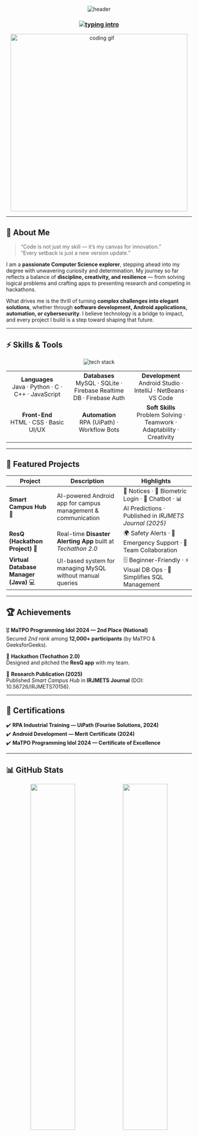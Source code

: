 <!-- Professional, Modern & Futuristic GitHub Profile README for Prathamesh Suryawanshi -->

<!-- Wave Header -->
<p align="center">
  <img src="https://capsule-render.vercel.app/api?type=waving&color=0:40c463,100:2c974b&height=160&section=header&text=Prathamesh%20Suryawanshi&fontSize=42&fontColor=ffffff&fontAlignY=35" alt="header" />
</p>

<h3 align="center">
  <a href="https://git.io/typing-svg">
    <img src="https://readme-typing-svg.demolab.com?font=Fira+Code&weight=600&size=24&pause=1200&duration=3000&color=40c463&center=true&vCenter=true&width=900&lines=Developer+%7C+Problem+Solver+%7C+Future+Tech+Leader;Passionate+about+Building+Impactful+Technology;Curiosity.+Consistency.+Creation." alt="typing intro" />
  </a>
</h3>

<!-- Coding GIF -->
<p align="center">
  <img src="https://media.giphy.com/media/qgQUggAC3Pfv687qPC/giphy.gif" width="480" alt="coding gif">
</p>

---

## 🌟 About Me  

> “Code is not just my skill — it’s my canvas for innovation.”  
> “Every setback is just a new version update.”  

I am a **passionate Computer Science explorer**, stepping ahead into my degree with unwavering curiosity and determination. My journey so far reflects a balance of **discipline, creativity, and resilience** — from solving logical problems and crafting apps to presenting research and competing in hackathons.  

What drives me is the thrill of turning **complex challenges into elegant solutions**, whether through **software development, Android applications, automation, or cybersecurity**. I believe technology is a bridge to impact, and every project I build is a step toward shaping that future.  

---

## ⚡ Skills & Tools  

<p align="center">
  <img src="https://skillicons.dev/icons?i=java,python,c,cpp,js,html,css,androidstudio,mysql,firebase,git,github,vscode,linux" alt="tech stack" />
</p>

<table align="center">
<tr>
<td align="center" width="33%"><b>Languages</b><br>Java · Python · C · C++ · JavaScript</td>
<td align="center" width="33%"><b>Databases</b><br>MySQL · SQLite · Firebase Realtime DB · Firebase Auth</td>
<td align="center" width="33%"><b>Development</b><br>Android Studio · IntelliJ · NetBeans · VS Code</td>
</tr>
<tr>
<td align="center" width="33%"><b>Front-End</b><br>HTML · CSS · Basic UI/UX</td>
<td align="center" width="33%"><b>Automation</b><br>RPA (UiPath) · Workflow Bots</td>
<td align="center" width="33%"><b>Soft Skills</b><br>Problem Solving · Teamwork · Adaptability · Creativity</td>
</tr>
</table>

---

## 🚀 Featured Projects  

| Project | Description | Highlights |
|---------|-------------|------------|
| **Smart Campus Hub** 🏫 | AI-powered Android app for campus management & communication | 📌 Notices · 🔐 Biometric Login · 🤖 Chatbot · 📊 AI Predictions · Published in *IRJMETS Journal (2025)* |
| **ResQ (Hackathon Project)** 🚨 | Real-time **Disaster Alerting App** built at *Techathon 2.0* | 🌍 Safety Alerts · 📡 Emergency Support · 🤝 Team Collaboration |
| **Virtual Database Manager (Java)** 💻 | UI-based system for managing MySQL without manual queries | 🗄 Beginner-Friendly · ⚡ Visual DB Ops · 🎯 Simplifies SQL Management |

---

## 🏆 Achievements  

🎖 **MaTPO Programming Idol 2024 — 2nd Place (National)**  
Secured *2nd rank* among **12,000+ participants** (by MaTPO & GeeksforGeeks).  

🥇 **Hackathon (Techathon 2.0)**  
Designed and pitched the **ResQ app** with my team.  

📖 **Research Publication (2025)**  
Published *Smart Campus Hub* in **IRJMETS Journal** (DOI: 10.56726/IRJMETS70156).  

---

## 📜 Certifications  

✔️ **RPA Industrial Training — UiPath (Fourise Solutions, 2024)**  
✔️ **Android Development — Merit Certificate (2024)**  
✔️ **MaTPO Programming Idol 2024 — Certificate of Excellence**  

---

## 📊 GitHub Stats  

<p align="center">
  <img src="https://github-readme-stats.vercel.app/api?username=Prathmesh-Surywanshi&show_icons=true&theme=radical" width="49%"/>
  <img src="https://github-readme-streak-stats.herokuapp.com/?user=Prathmesh-Surywanshi&theme=radical" width="49%"/>
</p>

<p align="center">
  <img src="https://github-profile-summary-cards.vercel.app/api/cards/profile-details?username=Prathmesh-Surywanshi&theme=github_dark" />
</p>

---

## 🌐 Connect  

<p align="center">
  <a href="mailto:prathameshsuryawanshipc@gmail.com">
  <img src="https://img.shields.io/badge/Gmail-EA4335.svg?logo=gmail&logoColor=white" />
  </a>
  <a href="https://linkedin.com/in/Prathmesh-Surywanshi" target="_blank">
    <img src="https://img.shields.io/badge/LinkedIn-0A66C2.svg?logo=linkedin&logoColor=white" />
  </a>
  <a href="https://github.com/Prathmesh-Surywanshi" target="_blank">
    <img src="https://img.shields.io/badge/GitHub-181717.svg?logo=github&logoColor=white" />
  </a>
  <a href="https://leetcode.com/u/Prathmesh-Surywanshi/" target="_blank">
    <img src="https://img.shields.io/badge/LeetCode-FFA116.svg?logo=leetcode&logoColor=white" />
  </a>
</p>

---

## ⚡ Dev Mantra  

```java
// Progress isn't instant.
// Growth is incremental, like compiling code.
while(true) {
   learn();
   build();
   debug();
   if(fail) retry();
}
